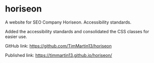 # horiseon
A website for SEO Company Horiseon.  Accessibility standards.  

Added the accessibility standards and consolidated the CSS classes for easier use.

GitHub link: https://github.com/TimMartin13/horiseon

Published link: https://timmartin13.github.io/horiseon/
